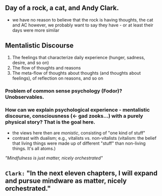 ## Day of a rock, a cat, and Andy Clark.
- we have no reason to believe that the rock is having thoughts, the cat and AC however, we probably want to say they have - or at least their days were more similar

## Mentalistic Discourse

1. The feelings that characterize daily experience (hunger, sadness, desire, and so on)
2. The flow of thoughts and reasons 
3. The meta-flow of thoughts about thoughts (and thoughts about feelings), of reflection on reasons, and so on

### Problem of common sense psychology (Fodor)? Unobservables.

### How can we explain psychological experience - mentalistic discourse, consciousness (<- gad zooks...) with a purely physical story? That is the goal here.

- the views here then are *monistic*, consisting of "one kind of stuff"
- contrast with dualism; e.g., vitalists vs. non-vitalists (vitalism: the belief that living things were made up of different "stuff" than non-living things. It's all atoms.)

*"Mindfulness is just matter, nicely orchestrated"*

## `Clark:` "In the next eleven chapters, I will expand and pursue mindware as matter, nicely orchestrated."